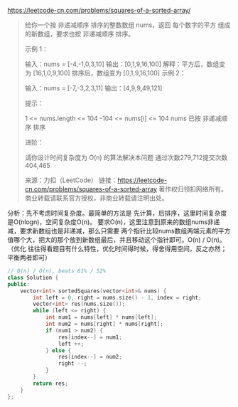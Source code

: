 https://leetcode-cn.com/problems/squares-of-a-sorted-array/

> 给你一个按 非递减顺序 排序的整数数组 nums，返回 每个数字的平方 组成的新数组，要求也按 非递减顺序 排序。
>
>  
>
> 示例 1：
>
> 输入：nums = [-4,-1,0,3,10]
> 输出：[0,1,9,16,100]
> 解释：平方后，数组变为 [16,1,0,9,100]
> 排序后，数组变为 [0,1,9,16,100]
> 示例 2：
>
> 输入：nums = [-7,-3,2,3,11]
> 输出：[4,9,9,49,121]
>
>
> 提示：
>
> 1 <= nums.length <= 104
> -104 <= nums[i] <= 104
> nums 已按 非递减顺序 排序
>
>
> 进阶：
>
> 请你设计时间复杂度为 O(n) 的算法解决本问题
> 通过次数279,712提交次数404,465
>
> 来源：力扣（LeetCode）
> 链接：https://leetcode-cn.com/problems/squares-of-a-sorted-array
> 著作权归领扣网络所有。商业转载请联系官方授权，非商业转载请注明出处。

分析：先不考虑时间复杂度。最简单的方法是 先计算，后排序，这里时间复杂度是O(nlogn)，空间复杂度O(n)。 要求O(n)，这里注意到原来的数组nums非递减，要求新数组也是非递减，那么只需要 两个指针比较nums数组两端元素的平方值哪个大，把大的那个放到新数组最后，并且移动这个指针即可。O(n) / O(n)。（优化 往往得看题目有什么特性，优化时间得时候，得舍得用空间，反之亦然；平衡两者即可）

```cpp
// O(n) / O(n), beats 61% / 52%
class Solution {
public:
    vector<int> sortedSquares(vector<int>& nums) {
        int left = 0, right = nums.size() - 1, index = right;
        vector<int> res(nums.size());
        while (left <= right) {
            int num1 = nums[left] * nums[left];
            int num2 = nums[right] * nums[right];
            if (num1 > num2) {
                res[index--] = num1;
                left ++;
            } else {
                res[index--] = num2;
                right --;
            }
        }
        return res;
    }
};
```


